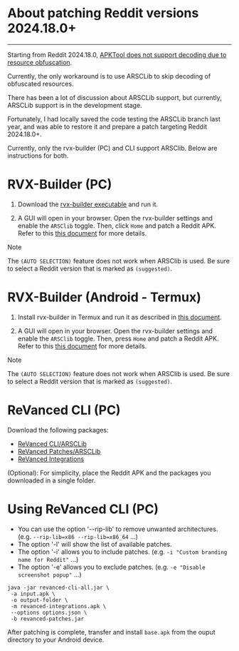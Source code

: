 # About patching Reddit versions 2024.18.0+
---

Starting from Reddit 2024.18.0, [APKTool does not support decoding due to resource obfuscation](https://github.com/ReVanced/revanced-patches/issues/3099).

Currently, the only workaround is to use ARSCLib to skip decoding of obfuscated resources.

There has been a lot of discussion about ARSCLib support, but currently, ARSCLib support is in the development stage.

Fortunately, I had locally saved the code testing the ARSCLib branch last year, and was able to restore it and prepare a patch targeting Reddit 2024.18.0+.

Currently, only the rvx-builder (PC) and CLI support ARSClib. Below are instructions for both.


RVX-Builder (PC)
==

1. Download the [rvx-builder executable](https://github.com/inotia00/rvx-builder/releases/latest) and run it.

2. A GUI will open in your browser. Open the rvx-builder settings and enable the `ARSClib` toggle. Then, click `Home` and patch a Reddit APK. Refer to this [this document](https://github.com/inotia00/revanced-documentation/blob/main/docs/rvx-builder%20(pc).md#using-rvx-builder-windows--macos--linux) for more details.

> [!NOTE]
>
> The `(AUTO SELECTION)` feature does not work when ARSClib is used. Be sure to select a Reddit version that is marked as `(suggested)`.


RVX-Builder (Android - Termux)
==

1. Install rvx-builder in Termux and run it as described in [this document](https://github.com/inotia00/revanced-documentation/blob/main/docs/rvx-builder%20(android).md#installing-rvx-builder-for-the-first-time).

2. A GUI will open in your browser. Open the rvx-builder settings and enable the `ARSClib` toggle. Then, press `Home` and patch a Reddit APK. Refer to this [this document](https://github.com/inotia00/revanced-documentation/blob/main/docs/rvx-builder%20(android).md#using-rvx-builder-termux) for more details.

> [!NOTE]
>
> The `(AUTO SELECTION)` feature does not work when ARSClib is used. Be sure to select a Reddit version that is marked as `(suggested)`.


ReVanced CLI (PC)
==

Download the following packages:

- [ReVanced CLI/ARSCLib](https://github.com/inotia00/revanced-cli-arsclib/releases/latest)
- [ReVanced Patches/ARSCLib](https://github.com/inotia00/revanced-patches-arsclib/releases/latest)
- [ReVanced Integrations](https://github.com/inotia00/revanced-integrations/releases/latest)

(Optional): For simplicity, place the Reddit APK and the packages you downloaded in a single folder.

Using ReVanced CLI (PC)
==

- You can use the option '--rip-lib' to remove unwanted architectures. (e.g. `--rip-lib=x86 --rip-lib=x86_64` ...)
- The option '-l' will show the list of available patches.
- The option '-i' allows you to include patches. (e.g. `-i "Custom branding name for Reddit"` ...)
- The option '-e' allows you to exclude patches. (e.g. `-e "Disable screenshot popup"` ...)

```
java -jar revanced-cli-all.jar \
 -a input.apk \
 -o output-folder \
 -m revanced-integrations.apk \
 --options options.json \
 -b revanced-patches.jar
```

After patching is complete, transfer and install `base.apk` from the ouput directory to your Android device.
